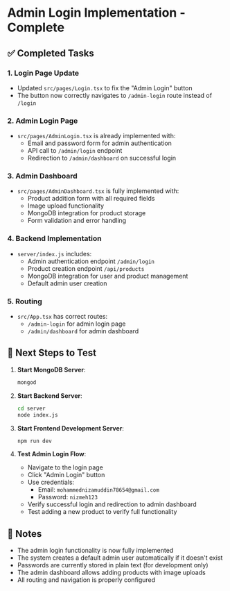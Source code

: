 # Admin Login Implementation - Complete

## ✅ Completed Tasks

### 1. Login Page Update
- Updated `src/pages/Login.tsx` to fix the "Admin Login" button
- The button now correctly navigates to `/admin-login` route instead of `/login`

### 2. Admin Login Page
- `src/pages/AdminLogin.tsx` is already implemented with:
  - Email and password form for admin authentication
  - API call to `/admin/login` endpoint
  - Redirection to `/admin/dashboard` on successful login

### 3. Admin Dashboard
- `src/pages/AdminDashboard.tsx` is fully implemented with:
  - Product addition form with all required fields
  - Image upload functionality
  - MongoDB integration for product storage
  - Form validation and error handling

### 4. Backend Implementation
- `server/index.js` includes:
  - Admin authentication endpoint `/admin/login`
  - Product creation endpoint `/api/products`
  - MongoDB integration for user and product management
  - Default admin user creation

### 5. Routing
- `src/App.tsx` has correct routes:
  - `/admin-login` for admin login page
  - `/admin/dashboard` for admin dashboard

## 🚀 Next Steps to Test

1. **Start MongoDB Server**:
   ```bash
   mongod
   ```

2. **Start Backend Server**:
   ```bash
   cd server
   node index.js
   ```

3. **Start Frontend Development Server**:
   ```bash
   npm run dev
   ```

4. **Test Admin Login Flow**:
   - Navigate to the login page
   - Click "Admin Login" button
   - Use credentials: 
     - Email: `mohammednizamuddin78654@gmail.com`
     - Password: `nizmeh123`
   - Verify successful login and redirection to admin dashboard
   - Test adding a new product to verify full functionality

## 📝 Notes

- The admin login functionality is now fully implemented
- The system creates a default admin user automatically if it doesn't exist
- Passwords are currently stored in plain text (for development only)
- The admin dashboard allows adding products with image uploads
- All routing and navigation is properly configured
